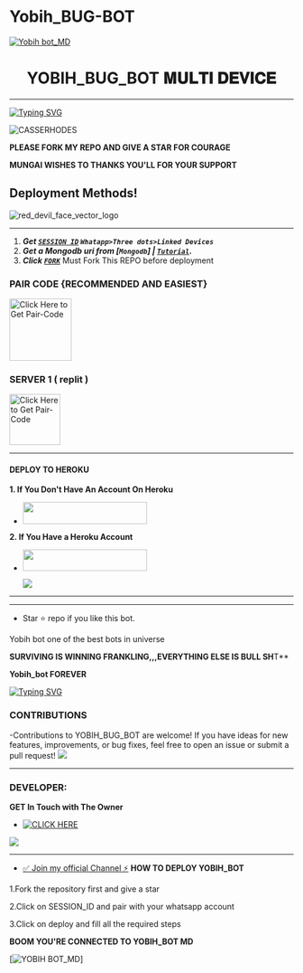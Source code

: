 # Yobih_BUG-BOT

[![Yobih bot_MD](https://readme-typing-svg.demolab.com?font=Anton&size=24&pause=676&color=1FC40A&background=F7F2F20A&align=center&random=false&width=800&lines=Hello+Everyone%F0%9F%91%8B!;I+am+Yobih-MD+Bot;I+am+Programmed+by+Mungai+Yobih;Mungai+Yobih+is+a+Self+Learned+Fronted+Developer;He+is+from+East+Africa-Kenya;Mungai+Loves+You+All)](https://github.com/254100934193/Yobih_Bot-MD)

<h1 align="center"> YOBIH_BUG_BOT 𝐌𝐔𝐋𝐓𝐈 𝐃𝐄𝐕𝐈𝐂𝐄  </h1>
<p align="center">  

 
 
***
  
<a href="https://git.io/typing-svg"><img src="https://readme-typing-svg.demolab.com?font=Green+Ops+One&size=47&pause=1000&color=1BAFBAFF&center=true&width=910&height=100&lines=THANKS FOR CHOOSING +YOBIH-BOT;MULTI+DEVICE+WHATSAPP+BOT;CREATED+BY+MUNGAI+YOBIH;RELEASED+15.8.2024" alt="Typing SVG" /></a>
  </p>



![CASSERHODES](https://github.com/user-attachments/assets/16b7e158-c745-48d1-8df6-7af115e94ac0)


  **PLEASE FORK MY REPO AND GIVE A STAR FOR COURAGE**

  **MUNGAI WISHES TO THANKS YOU'LL FOR YOUR SUPPORT**

 
## Deployment Methods!


![red_devil_face_vector_logo](https://github.com/user-attachments/assets/60e10870-0799-49bc-8bae-1a89f0e7d6c4)

---
1. ***Get [`SESSION ID`](https://yobih9029.onrender.com/)  `Whatapp>Three dots>Linked Devices`***
2.  ***Get a Mongodb uri from [`Mongodb`] | [`Tutorial`](https://youtu.be/4YEUtGlqkl4).***
3.  ***Click [`FORK`](https://github.com/254100934193/Yobih-Bug-Bot/fork)*** Must Fork This REPO before deployment

### PAIR CODE {RECOMMENDED AND EASIEST}

<a href="https://yobih9029.onrender.com/"><img src="https://img.shields.io/badge/PAIR CODE-green" alt="Click Here to Get Pair-Code" width="110"></a>   
   
### SERVER 1 ( replit ) 

<a href="https://replit.com/@mungaibrian36/mungai-session-id-generator"><img src="https://img.shields.io/badge/PAIR_CODE-orange" alt="Click Here to Get Pair-Code" width="90"></a>

***

#### DEPLOY TO HEROKU 
**1. If You Don't Have An Account On Heroku**

- <a align="center"><a href="https://signup.heroku.com">
 <img src="https://img.shields.io/badge/Create%20Account%20Now-red?style=for-the-badge&logo=heroku" width="220" height="38.45"/></a></p>

**2. If You Have a Heroku Account**
  - <a align="center"><a href="https://dashboard.heroku.com/new?button-url=https://github.com/254100934193/Yobih-Bug-Bot-MD&template=https://github.com/254100934193/Yobih-Bug-Bot"> <img src="https://img.shields.io/badge/DEPLOY%20NOW-yellow?style=for-the-badge&logo=heroku" width="220" height="38.45"/></a></p>
<a><img src='https://i.imgur.com/LyHic3i.gif'/></a>

***

---

- Star ⭐ repo if you like this bot.


Yobih bot one of the best bots in universe

**SURVIVING IS WINNING FRANKLING,,,EVERYTHING ELSE IS BULL SH**T**

**Yobih_bot FOREVER**

<a href="https://git.io/typing-svg"><img src="https://readme-typing-svg.demolab.com?font=Red+Ops+One&size=30&pause=1000&color=1BAFBAFF&center=true&width=910&height=100&lines=THANKS TO +YOBIH-BOT;MULTI+DEVICE+WHATSAPP+BOT;THANKS+FOR+CHOOSING+ME;GOD+BLESS+MUNGAI" alt="Typing SVG" /></a>
  </p>


### CONTRIBUTIONS 
-Contributions to YOBIH_BUG_BOT are welcome! If you have ideas for new features, improvements, or bug fixes, feel free to open an issue or submit a pull request!
<a><img src='https://i.imgur.com/LyHic3i.gif'/></a>

***

### DEVELOPER:
**GET In Touch with The Owner**

- <a href="https://wa.me/254743436105" target="_blank">
    <img alt="CLICK HERE" src="https://img.shields.io/badge/ On WhatsApp  -25D366?style=for-the-badge&logo=whatsapp&logoColor=white" />
  </a>
<a><img src='https://i.imgur.com/LyHic3i.gif'/></a>

***
* [✅ Join my official Channel ⚡](https://whatsapp.com/channel/0029Vajp1HY4o7qSc0kE9o1g)
**HOW TO DEPLOY YOBIH_BOT**

1.Fork the repository first and give a star

2.Click on SESSION_ID and pair with your whatsapp account

3.Click on deploy and fill all the required steps



**BOOM YOU'RE CONNECTED TO YOBIH_BOT MD**



[![YOBIH BOT_MD](https://readme-typing-svg.demolab.com?font=Anton&size=25&pause=998&color=F51FFF&background=F7F2F20A&vCenter=true&random=false&width=340&lines=Have+a%F0%9F%91%8B!+Day;goodluck+on+your+deployment;programmed+by+Mungai+Yobih🥰)]

  



